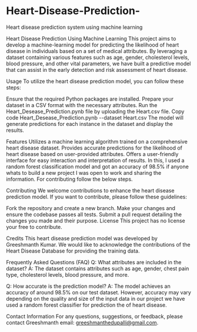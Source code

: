 # Heart-Disease-Prediction-
Heart disease prediction system using machine learning 


Heart Disease Prediction Using Machine Learning
This project aims to develop a machine-learning model for predicting the likelihood of heart disease in individuals based on a set of medical attributes. By leveraging a dataset containing various features such as age, gender, cholesterol levels, blood pressure, and other vital parameters, we have built a predictive model that can assist in the early detection and risk assessment of heart disease.

Usage
To utilize the heart disease prediction model, you can follow these steps:

Ensure that the required Python packages are installed.
Prepare your dataset in a CSV format with the necessary attributes.
Run the Heart_Desease_Prediction.pynb file by uploading the Heart.csv file.
Copy code
Heart_Desease_Prediction.pynb --dataset Heart.csv
The model will generate predictions for each instance in the dataset and display the results.

Features
Utilizes a machine learning algorithm trained on a comprehensive heart disease dataset.
Provides accurate predictions for the likelihood of heart disease based on user-provided attributes.
Offers a user-friendly interface for easy interaction and interpretation of results.
In this, I used a random forest classification model and got an accuracy of 98.5% if anyone whats to build a new project I was open to work and sharing the information. For contributing follow the below steps.

Contributing
We welcome contributions to enhance the heart disease prediction model. If you want to contribute, please follow these guidelines:

Fork the repository and create a new branch.
Make your changes and ensure the codebase passes all tests.
Submit a pull request detailing the changes you made and their purpose.
License
This project has no license your free to contribute.

Credits
This heart disease prediction model was developed by Greeshmanth Kumar. We would like to acknowledge the contributions of the Heart Disease Database for providing the training data.

Frequently Asked Questions (FAQ)
Q: What attributes are included in the dataset?
A: The dataset contains attributes such as age, gender, chest pain type, cholesterol levels, blood pressure, and more.

Q: How accurate is the prediction model?
A: The model achieves an accuracy of around 98.5% on our test dataset. However, accuracy may vary depending on the quality and size of the input data in our project we have used a random forest classifier for prediction the of heart disease.

Contact Information
For any questions, suggestions, or feedback, please contact Greeshmanth
email: greeshmanthedupalli@gmail.com.


